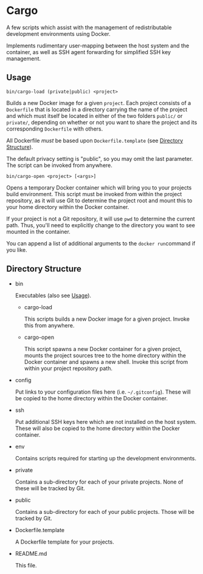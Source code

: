 # Cargo

A few scripts which assist with the management of redistributable development
environments using Docker.

Implements rudimentary user-mapping between the host system and the container,
as well as SSH agent forwarding for simplified SSH key management.

## <a name="usage"></a>Usage

    bin/cargo-load (private|public) <project>

Builds a new Docker image for a given `project`. Each project consists of a
`Dockerfile` that is located in a directory carrying the name of the project
and which must itself be located in either of the two folders `public/` or
`private/`, depending on whether or not you want to share the project and its
corresponding `Dockerfile` with others.

All Dockerfile *must* be based upon `Dockerfile.template` (see
[Directory Structure](#dirstruct)).

The default privacy setting is "public", so you may omit the last parameter. The
script can be invoked from anywhere.

    bin/cargo-open <project> [<args>]

Opens a temporary Docker container which will bring you to your projects build
environment. This script must be invoked from within the project repository,
as it will use Git to determine the project root and mount this to your home
directory within the Docker container.

If your project is not a Git repository, it will use `pwd` to determine the
current path. Thus, you'll need to explicitly change to the directory you want
to see mounted in the container.

You can append a list of additional arguments to the `docker run`command if you
like.

## <a name="dirstruct"></a>Directory Structure

* bin

  Executables (also see [Usage](#usage)).

  * cargo-load

    This scripts builds a new Docker image for a given project. Invoke this from
    anywhere.

  * cargo-open

    This script spawns a new Docker container for a given project, mounts the
    project sources tree to the home directory within the Docker container and
    spawns a new shell. Invoke this script from within your project repository
    path.

* config

  Put links to your configuration files here (i.e. `~/.gitconfig`). These will
be copied to the home directory within the Docker container.

* ssh

  Put additional SSH keys here which are not installed on the host system. These
  will also be copied to the home directory within the Docker container.

* env

  Contains scripts required for starting up the development environments.

* private

  Contains a sub-directory for each of your private projects. None of these will
be tracked by Git.

* public

  Contains a sub-directory for each of your public projects. Those will be
tracked by Git.

* Dockerfile.template

  A Dockerfile template for your projects.

* README.md

  This file.
